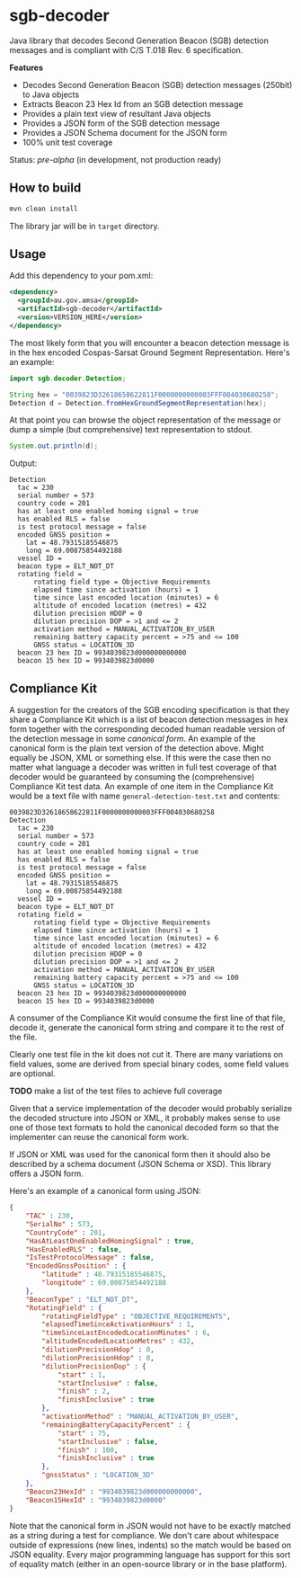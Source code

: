 # sgb-decoder
Java library that decodes Second Generation Beacon (SGB) detection messages and is compliant with C/S T.018 Rev. 6 specification.

**Features**

* Decodes Second Generation Beacon (SGB) detection messages (250bit) to Java objects
* Extracts Beacon 23 Hex Id from an SGB detection message
* Provides a plain text view of resultant Java objects
* Provides a JSON form of the SGB detection message
* Provides a JSON Schema document for the JSON form
* 100% unit test coverage

Status: *pre-alpha* (in development, not production ready)

## How to build
```bash
mvn clean install
```
The library jar will be in `target` directory.

## Usage

Add this dependency to your pom.xml:

```xml
<dependency>
  <groupId>au.gov.amsa</groupId>
  <artifactId>sgb-decoder</artifactId>
  <version>VERSION_HERE</version>
</dependency>
```

The most likely form that you will encounter a beacon detection message is in the hex encoded Cospas-Sarsat Ground Segment Representation. Here's an example:

```java
import sgb.decoder.Detection;

String hex = "0039823D32618658622811F0000000000003FFF004030680258";
Detection d = Detection.fromHexGroundSegmentRepresentation(hex);
``` 
At that point you can browse the object representation of the message or dump a simple (but comprehensive) text representation to stdout.

```java
System.out.println(d);
```
Output:
```
Detection
  tac = 230
  serial number = 573
  country code = 201
  has at least one enabled homing signal = true
  has enabled RLS = false
  is test protocol message = false
  encoded GNSS position = 
    lat = 48.79315185546875
    long = 69.00875854492188
  vessel ID = 
  beacon type = ELT_NOT_DT
  rotating field = 
      rotating field type = Objective Requirements
      elapsed time since activation (hours) = 1
      time since last encoded location (minutes) = 6
      altitude of encoded location (metres) = 432
      dilution precision HDOP = 0
      dilution precision DOP = >1 and <= 2
      activation method = MANUAL_ACTIVATION_BY_USER
      remaining battery capacity percent = >75 and <= 100
      GNSS status = LOCATION_3D
  beacon 23 hex ID = 9934039823d000000000000
  beacon 15 hex ID = 9934039823d0000
```

## Compliance Kit
A suggestion for the creators of the SGB encoding specification is that they share a Compliance Kit which is a list of beacon detection messages in hex form together with the corresponding decoded human readable version of the detection message in some *canonical form*. An example of the canonical form is the plain text version of the detection above. Might equally be JSON, XML or something else. If this were the case then no matter what language a decoder was written in full test coverage of that decoder would be guaranteed by consuming the (comprehensive) Compliance Kit test data. An example of one item in the Compliance Kit would be a text file with name `general-detection-test.txt` and contents:

```
0039823D32618658622811F0000000000003FFF004030680258
Detection
  tac = 230
  serial number = 573
  country code = 201
  has at least one enabled homing signal = true
  has enabled RLS = false
  is test protocol message = false
  encoded GNSS position = 
    lat = 48.79315185546875
    long = 69.00875854492188
  vessel ID = 
  beacon type = ELT_NOT_DT
  rotating field = 
      rotating field type = Objective Requirements
      elapsed time since activation (hours) = 1
      time since last encoded location (minutes) = 6
      altitude of encoded location (metres) = 432
      dilution precision HDOP = 0
      dilution precision DOP = >1 and <= 2
      activation method = MANUAL_ACTIVATION_BY_USER
      remaining battery capacity percent = >75 and <= 100
      GNSS status = LOCATION_3D
  beacon 23 hex ID = 9934039823d000000000000
  beacon 15 hex ID = 9934039823d0000
```
A consumer of the Compliance Kit would consume the first line of that file, decode it, generate the canonical form string and compare it to the rest of the file.

Clearly one test file in the kit does not cut it. There are many variations on field values, some are derived from special binary codes, some field values are optional.

**TODO** make a list of the test files to achieve full coverage 

Given that a service implementation of the decoder would probably serialize the decoded structure into JSON or XML, it probably makes sense to use one of those text formats to hold the canonical decoded form so that the implementer can reuse the canonical form work.

If JSON or XML was used for the canonical form then it should also be described by a schema document (JSON Schema or XSD). This library offers a JSON form.

Here's an example of a canonical form using JSON:
```json
{
    "TAC" : 230,
    "SerialNo" : 573,
    "CountryCode" : 201,
    "HasAtLeastOneEnabledHomingSignal" : true,
    "HasEnabledRLS" : false,
    "IsTestProtocolMessage" : false,
    "EncodedGnssPosition" : {
        "latitude" : 48.79315185546875,
        "longitude" : 69.00875854492188
    },
    "BeaconType" : "ELT_NOT_DT",
    "RotatingField" : {
        "rotatingFieldType" : "OBJECTIVE_REQUIREMENTS",
        "elapsedTimeSinceActivationHours" : 1,
        "timeSinceLastEncodedLocationMinutes" : 6,
        "altitudeEncodedLocationMetres" : 432,
        "dilutionPrecisionHdop" : 0,
        "dilutionPrecisionHdop" : 0,
        "dilutionPrecisionDop" : {
            "start" : 1,
            "startInclusive" : false,
            "finish" : 2,
            "finishInclusive" : true
        },
        "activationMethod" : "MANUAL_ACTIVATION_BY_USER",
        "remainingBatteryCapacityPercent" : {
            "start" : 75,
            "startInclusive" : false,
            "finish" : 100,
            "finishInclusive" : true
        },
        "gnssStatus" : "LOCATION_3D"
    },
    "Beacon23HexId" : "9934039823d000000000000",
    "Beacon15HexId" : "9934039823d0000"
}
```

Note that the canonical form in JSON would not have to be exactly matched as a string during a test for compliance. We don't care about whitespace outside of expressions (new lines, indents) so the match would be based on JSON equality. Every major programming language has support for this sort of equality match (either in an open-source library or in the base platform).
